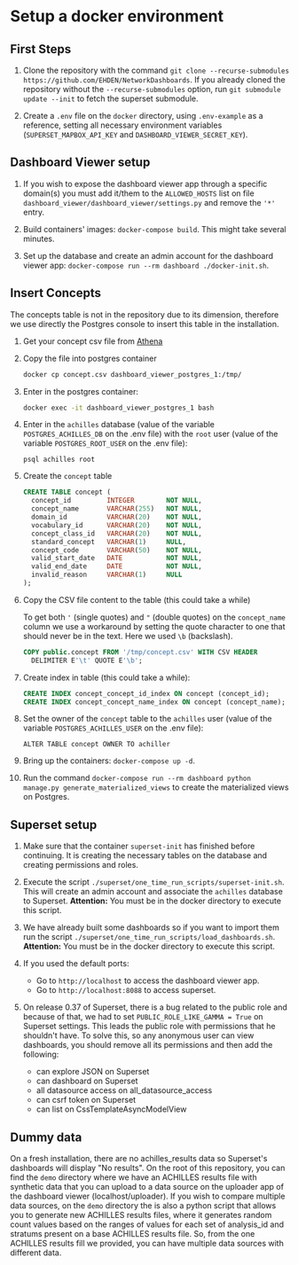 # Setup a docker environment

## First Steps

1. Clone the repository with the command `git clone --recurse-submodules https://github.com/EHDEN/NetworkDashboards`. If you already cloned the repository without the `--recurse-submodules` option, run `git submodule update --init` to fetch the superset submodule.

2. Create a `.env` file on the `docker` directory, using `.env-example` as a reference, setting all necessary environment variables (`SUPERSET_MAPBOX_API_KEY` and `DASHBOARD_VIEWER_SECRET_KEY`).

## Dashboard Viewer setup

1. If you wish to expose the dashboard viewer app through a specific domain(s) you must add it/them to the `ALLOWED_HOSTS` list on file `dashboard_viewer/dashboard_viewer/settings.py` and remove the `'*'` entry.

2. Build containers' images: `docker-compose build`. This might take several minutes.

3. Set up the database and create an admin account for the dashboard viewer app: `docker-compose run --rm dashboard ./docker-init.sh`.

## Insert Concepts

The concepts table is not in the repository due to its dimension, therefore we use directly the Postgres console to insert this table in the installation.

1. Get your concept csv file from [Athena](https://athena.ohdsi.org/)

2. Copy the file into postgres container

   ```sh
   docker cp concept.csv dashboard_viewer_postgres_1:/tmp/
   ```

3. Enter in the postgres container:

   ```sh
   docker exec -it dashboard_viewer_postgres_1 bash
   ```

4. Enter in the `achilles`  database (value of the variable `POSTGRES_ACHILLES_DB` on the .env file) with the `root` user (value of the variable `POSTGRES_ROOT_USER` on the .env file):

   ```
   psql achilles root
   ```

5. Create the `concept` table

   ```sql
   CREATE TABLE concept (
     concept_id         INTEGER        NOT NULL,
     concept_name       VARCHAR(255)   NOT NULL,
     domain_id          VARCHAR(20)    NOT NULL,
     vocabulary_id      VARCHAR(20)    NOT NULL,
     concept_class_id   VARCHAR(20)    NOT NULL,
     standard_concept   VARCHAR(1)     NULL,
     concept_code       VARCHAR(50)    NOT NULL,
     valid_start_date   DATE           NOT NULL,
     valid_end_date     DATE           NOT NULL,
     invalid_reason     VARCHAR(1)     NULL
   );
   ```

6. Copy the CSV file content to the table (this could take a while)

   To get both `'` (single quotes) and `"` (double quotes) on the `concept_name` column we use a workaround by setting the quote character to one that should never be in the text. Here we used `\b` (backslash).

   ```sql
   COPY public.concept FROM '/tmp/concept.csv' WITH CSV HEADER
     DELIMITER E'\t' QUOTE E'\b';
   ```

7. Create index in table (this could take a while):

   ```sql
   CREATE INDEX concept_concept_id_index ON concept (concept_id);
   CREATE INDEX concept_concept_name_index ON concept (concept_name);
   ```

8. Set the owner of the `concept` table to the `achilles` user (value of the variable `POSTGRES_ACHILLES_USER` on the .env file):

   ```
   ALTER TABLE concept OWNER TO achiller
   ```

9. Bring up the containers: `docker-compose up -d`.

10. Run the command `docker-compose run --rm dashboard python manage.py generate_materialized_views` to create the materialized views on Postgres.

## Superset setup

1. Make sure that the container `superset-init` has finished before continuing. It is creating the necessary tables on the database and creating permissions and roles.

2. Execute the script `./superset/one_time_run_scripts/superset-init.sh`. This will create an admin account and associate the `achilles` database to Superset. **Attention:** You must be in the docker directory to execute this script.

3. We have already built some dashboards so if you want to import them run the script `./superset/one_time_run_scripts/load_dashboards.sh`. **Attention:** You must be in the docker directory to execute this script.

4. If you used the default ports:

   - Go to `http://localhost` to access the dashboard viewer app.
   - Go to `http://localhost:8088` to access superset.

5. On release 0.37 of Superset, there is a bug related to the public role and because of that, we had to set `PUBLIC_ROLE_LIKE_GAMMA = True` on Superset settings. This leads the public role with permissions that he shouldn't have. To solve this, so any anonymous user can view dashboards, you should remove all its permissions and then add the following:

   - can explore JSON on Superset
   - can dashboard on Superset
   - all datasource access on all_datasource_access
   - can csrf token on Superset
   - can list on CssTemplateAsyncModelView

## Dummy data

On a fresh installation, there are no achilles_results data so Superset's dashboards will display "No results". On the root of this repository, you can find the `demo` directory where we have an ACHILLES results file with synthetic data that you can upload to a data source on the uploader app of the dashboard viewer (localhost/uploader). If you wish to compare multiple data sources, on the `demo` directory the is also a python script that allows you to generate new ACHILLES results files, where it generates random count values based on the ranges of values for each set of analysis_id and stratums present on a base ACHILLES results file. So, from the one ACHILLES results fill we provided, you can have multiple data sources with different data.
